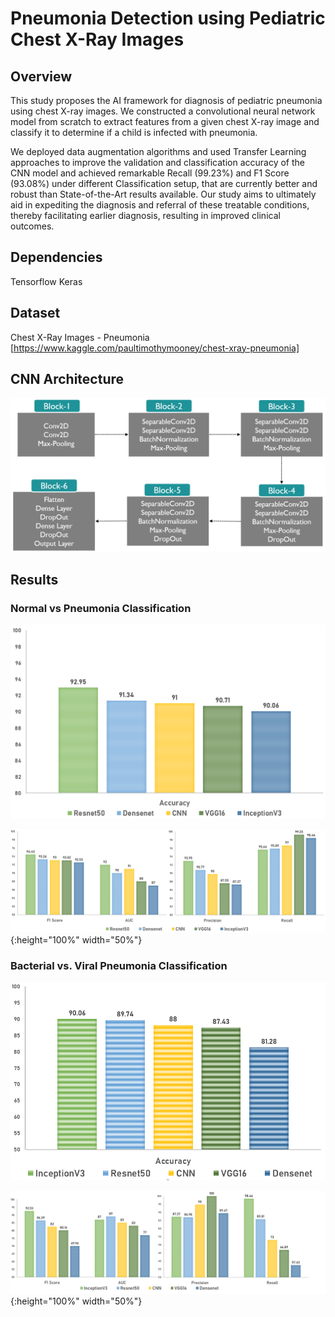 # Pneumonia Detection using Pediatric Chest X-Ray Images

## Overview
This study proposes the AI framework for diagnosis of pediatric pneumonia using chest X-ray images. We constructed a convolutional neural network model from scratch to extract features from a given chest X-ray image and classify it to determine if a child is infected with pneumonia.

We deployed data augmentation algorithms and used Transfer Learning approaches to improve the validation and classification accuracy of the CNN model and achieved remarkable Recall (99.23%) and F1 Score (93.08%) under different Classification setup, that are currently better and robust than State-of-the-Art results available. Our study aims to ultimately aid in expediting the diagnosis and referral of these treatable conditions, thereby facilitating earlier diagnosis, resulting in improved clinical outcomes.


## Dependencies
Tensorflow
Keras

## Dataset
Chest X-Ray Images - Pneumonia [https://www.kaggle.com/paultimothymooney/chest-xray-pneumonia]

## CNN Architecture

![alt text](https://github.com/KarthikeyaR/pneumonia-detection/blob/master/model-plots/model-arch-ConvNet.PNG?raw=true)

## Results

### Normal vs Pneumonia Classification
![alt text](https://github.com/KarthikeyaR/pneumonia-detection/blob/master/model-plots/normal-accuracy.PNG?raw=true)

![alt text](https://github.com/KarthikeyaR/pneumonia-detection/blob/master/model-plots/normal-precision-recall-f1-auc.PNG?raw=true){:height="100%" width="50%"}


### Bacterial vs. Viral Pneumonia Classification
![alt text](https://github.com/KarthikeyaR/pneumonia-detection/blob/master/model-plots/pneumonia-accuracy.PNG?raw=true)

![alt text](https://github.com/KarthikeyaR/pneumonia-detection/blob/master/model-plots/pneumonia-precision-recall-f1-auc.PNG?raw=true)
{:height="100%" width="50%"}

